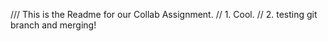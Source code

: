 
/// This is the Readme for our Collab Assignment.
// 1. Cool.
// 2. testing git branch and merging!
